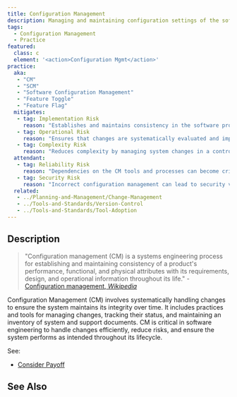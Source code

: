 ```yaml
---
title: Configuration Management
description: Managing and maintaining configuration settings of the software.
tags: 
  - Configuration Management
  - Practice
featured: 
  class: c
  element: '<action>Configuration Mgmt</action>'
practice:
  aka: 
   - "CM"
   - "SCM"
   - "Software Configuration Management"
   - "Feature Toggle"
   - "Feature Flag"
  mitigates:
   - tag: Implementation Risk
     reason: "Establishes and maintains consistency in the software product's performance and attributes."
   - tag: Operational Risk
     reason: "Ensures that changes are systematically evaluated and implemented to minimize disruptions."
   - tag: Complexity Risk
     reason: "Reduces complexity by managing system changes in a controlled and documented manner."
  attendant:
   - tag: Reliability Risk
     reason: "Dependencies on the CM tools and processes can become critical points of failure."
   - tag: Security Risk
     reason: "Incorrect configuration management can lead to security vulnerabilities."
  related:
   - ../Planning-and-Management/Change-Management
   - ../Tools-and-Standards/Version-Control
   - ../Tools-and-Standards/Tool-Adoption
---
```


<PracticeIntro details={frontMatter} /> 

## Description

> "Configuration management (CM) is a systems engineering process for establishing and maintaining consistency of a product's performance, functional, and physical attributes with its requirements, design, and operational information throughout its life." - [Configuration management, _Wikipedia_](https://en.wikipedia.org/wiki/Configuration_management)

Configuration Management (CM) involves systematically handling changes to ensure the system maintains its integrity over time. It includes practices and tools for managing changes, tracking their status, and maintaining an inventory of system and support documents. CM is critical in software engineering to handle changes efficiently, reduce risks, and ensure the system performs as intended throughout its lifecycle.

See:

 - [Consider Payoff](/thinking/Consider-Payoff)
 
## See Also

<TagList tag="Configuration Management" />